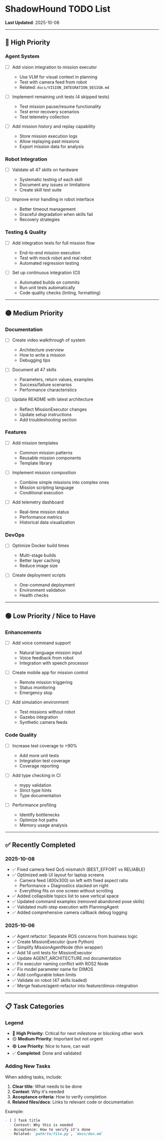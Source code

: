 # ShadowHound TODO List

**Last Updated**: 2025-10-08

---

## 🔴 High Priority

### Agent System
- [ ] Add vision integration to mission executor
  - Use VLM for visual context in planning
  - Test with camera feed from robot
  - Related: `docs/VISION_INTEGRATION_DESIGN.md`

- [ ] Implement remaining unit tests (4 skipped tests)
  - Test mission pause/resume functionality
  - Test error recovery scenarios
  - Test telemetry collection

- [ ] Add mission history and replay capability
  - Store mission execution logs
  - Allow replaying past missions
  - Export mission data for analysis

### Robot Integration
- [ ] Validate all 47 skills on hardware
  - Systematic testing of each skill
  - Document any issues or limitations
  - Create skill test suite

- [ ] Improve error handling in robot interface
  - Better timeout management
  - Graceful degradation when skills fail
  - Recovery strategies

### Testing & Quality
- [ ] Add integration tests for full mission flow
  - End-to-end mission execution
  - Test with mock robot and real robot
  - Automated regression testing

- [ ] Set up continuous integration (CI)
  - Automated builds on commits
  - Run unit tests automatically
  - Code quality checks (linting, formatting)

---

## 🟡 Medium Priority

### Documentation
- [ ] Create video walkthrough of system
  - Architecture overview
  - How to write a mission
  - Debugging tips

- [ ] Document all 47 skills
  - Parameters, return values, examples
  - Success/failure scenarios
  - Performance characteristics

- [ ] Update README with latest architecture
  - Reflect MissionExecutor changes
  - Update setup instructions
  - Add troubleshooting section

### Features
- [ ] Add mission templates
  - Common mission patterns
  - Reusable mission components
  - Template library

- [ ] Implement mission composition
  - Combine simple missions into complex ones
  - Mission scripting language
  - Conditional execution

- [ ] Add telemetry dashboard
  - Real-time mission status
  - Performance metrics
  - Historical data visualization

### DevOps
- [ ] Optimize Docker build times
  - Multi-stage builds
  - Better layer caching
  - Reduce image size

- [ ] Create deployment scripts
  - One-command deployment
  - Environment validation
  - Health checks

---

## 🟢 Low Priority / Nice to Have

### Enhancements
- [ ] Add voice command support
  - Natural language mission input
  - Voice feedback from robot
  - Integration with speech processor

- [ ] Create mobile app for mission control
  - Remote mission triggering
  - Status monitoring
  - Emergency stop

- [ ] Add simulation environment
  - Test missions without robot
  - Gazebo integration
  - Synthetic camera feeds

### Code Quality
- [ ] Increase test coverage to >90%
  - Add more unit tests
  - Integration test coverage
  - Coverage reporting

- [ ] Add type checking in CI
  - mypy validation
  - Strict type hints
  - Type documentation

- [ ] Performance profiling
  - Identify bottlenecks
  - Optimize hot paths
  - Memory usage analysis

---

## ✅ Recently Completed

### 2025-10-08
- ✅ Fixed camera feed QoS mismatch (BEST_EFFORT vs RELIABLE)
- ✅ Optimized web UI layout for laptop screens
  - Camera feed (400x300) on left with fixed aspect ratio
  - Performance + Diagnostics stacked on right
  - Everything fits on one screen without scrolling
- ✅ Added collapsible topics list to save vertical space
- ✅ Updated command examples (removed abandoned pose skills)
- ✅ Validated multi-step execution with PlanningAgent
- ✅ Added comprehensive camera callback debug logging

### 2025-10-06
- ✅ Agent refactor: Separate ROS concerns from business logic
- ✅ Create MissionExecutor (pure Python)
- ✅ Simplify MissionAgentNode (thin wrapper)
- ✅ Add 14 unit tests for MissionExecutor
- ✅ Update AGENT_ARCHITECTURE.md documentation
- ✅ Fix executor naming conflict with ROS2 Node
- ✅ Fix model parameter name for DIMOS
- ✅ Add configurable token limits
- ✅ Validate on robot (47 skills loaded)
- ✅ Merge feature/agent-refactor into feature/dimos-integration

---

## 📋 Task Categories

### Legend
- 🔴 **High Priority**: Critical for next milestone or blocking other work
- 🟡 **Medium Priority**: Important but not urgent
- 🟢 **Low Priority**: Nice to have, can wait
- ✅ **Completed**: Done and validated

### Adding New Tasks
When adding tasks, include:
1. **Clear title**: What needs to be done
2. **Context**: Why it's needed
3. **Acceptance criteria**: How to verify completion
4. **Related files/docs**: Links to relevant code or documentation

Example:
```markdown
- [ ] Task title
  - Context: Why this is needed
  - Acceptance: How to verify it's done
  - Related: `path/to/file.py`, `docs/doc.md`
```
